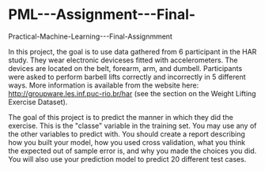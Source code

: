 # PML---Assignment---Final-

Practical-Machine-Learning---Final-Assignmment

In this project, the goal is to use data gathered from 6 participant in the HAR study. They wear electronic deviceses fitted with accelerometers. The devices are located on the belt, forearm, arm, and dumbell. Participants were asked to perform barbell lifts correctly and incorrectly in 5 different ways. More information is available from the website here: http://groupware.les.inf.puc-rio.br/har (see the section on the Weight Lifting Exercise Dataset).

The goal of this project is to predict the manner in which they did the exercise. This is the "classe" variable in the training set. You may use any of the other variables to predict with. You should create a report describing how you built your model, how you used cross validation, what you think the expected out of sample error is, and why you made the choices you did. You will also use your prediction model to predict 20 different test cases.
